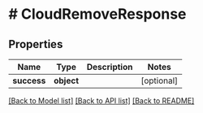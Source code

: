 # # CloudRemoveResponse

## Properties

Name | Type | Description | Notes
------------ | ------------- | ------------- | -------------
**success** | **object** |  | [optional]

[[Back to Model list]](../../README.md#models) [[Back to API list]](../../README.md#endpoints) [[Back to README]](../../README.md)

